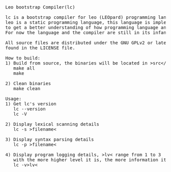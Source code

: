 <pre>
Leo bootstrap Compiler(lc)

lc is a bootstrap compiler for leo (LEOpard) programming language.
leo is a static programming language, this language is implemented 
to get a better understanding of how programming language and compiler works.
For now the language and the compiler are still in its infancy.

All source files are distributed under the GNU GPLv2 or later license
found in the LICENSE file.

How to build:
1) Build from source, the binaries will be located in &gt;src&lt;/bin
   make all
   make

2) Clean binaries
   make clean

Usage:
1) Get lc's version
   lc --version
   lc -V
   
2) Display lexical scanning details
   lc -s &gt;filename&lt;
   
3) Display syntax parsing details
   lc -p &gt;filename&lt;
   
4) Display program logging details, &gt;lv&lt; range from 1 to 3
   with the more higher level it is, the more information it contains
   lc -v&gt;lv&lt;
</pre>